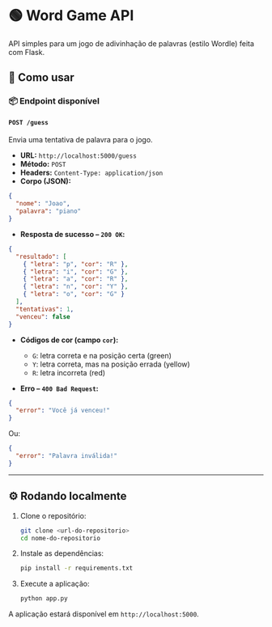 # 🟢 Word Game API

API simples para um jogo de adivinhação de palavras (estilo Wordle) feita com Flask.

## 🚀 Como usar

### 📦 Endpoint disponível

#### `POST /guess`

Envia uma tentativa de palavra para o jogo.

* **URL:** `http://localhost:5000/guess`
* **Método:** `POST`
* **Headers:**
  `Content-Type: application/json`
* **Corpo (JSON):**

```json
{
  "nome": "Joao",
  "palavra": "piano"
}
```

* **Resposta de sucesso – `200 OK`:**

```json
{
  "resultado": [
    { "letra": "p", "cor": "R" },
    { "letra": "i", "cor": "G" },
    { "letra": "a", "cor": "R" },
    { "letra": "n", "cor": "Y" },
    { "letra": "o", "cor": "G" }
  ],
  "tentativas": 1,
  "venceu": false
}
```

* **Códigos de cor (campo `cor`):**

  * `G`: letra correta e na posição certa (green)
  * `Y`: letra correta, mas na posição errada (yellow)
  * `R`: letra incorreta (red)

* **Erro – `400 Bad Request`:**

```json
{
  "error": "Você já venceu!"
}
```

Ou:

```json
{
  "error": "Palavra inválida!"
}
```

---

## ⚙️ Rodando localmente

1. Clone o repositório:

   ```bash
   git clone <url-do-repositorio>
   cd nome-do-repositorio
   ```
2. Instale as dependências:

   ```bash
   pip install -r requirements.txt
   ```
3. Execute a aplicação:

   ```bash
   python app.py
   ```

A aplicação estará disponível em `http://localhost:5000`.

